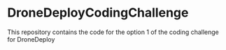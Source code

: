 # DroneDeployCodingChallenge
This repository contains the code for the option 1 of the coding challenge for DroneDeploy
